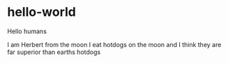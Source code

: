 # hello-world

Hello humans

I am Herbert from the moon
I eat hotdogs on the moon and I think they are far superior than earths hotdogs
